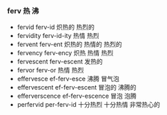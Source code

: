 ### ferv 热 沸

- fervid ferv-id 炽热的 热烈的
- fervidity ferv-id-ity 热情 热烈
- fervent ferv-ent 炽热的  热情的 热烈的
- fervency ferv-ency 炽热 热情 热烈
- fervescent ferv-escent 发热的
- fervor ferv-or 热情 热烈
- effervesce ef-ferv-esce 沸腾 冒气泡
- effervescent ef-ferv-escent  冒泡的 沸腾的
- efferverscence ef-ferv-escence 冒泡 泡腾
-  perfervid per-ferv-id 十分热烈 十分热情 非常热心的